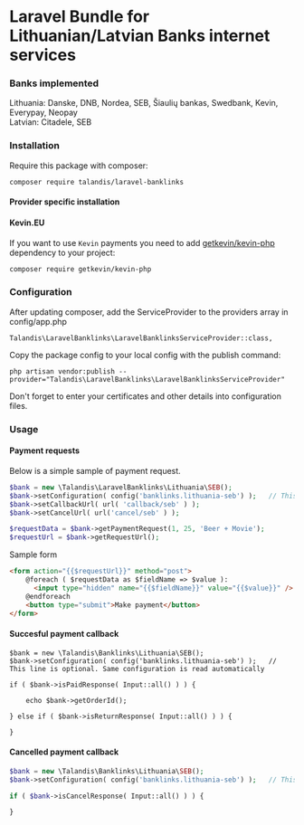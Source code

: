 # Laravel Bundle for Lithuanian/Latvian Banks internet services

### Banks implemented
Lithuania: Danske, DNB, Nordea, SEB, Šiaulių bankas, Swedbank, Kevin, Everypay, Neopay  
Latvian: Citadele, SEB

### Installation
Require this package with composer:

```
composer require talandis/laravel-banklinks
```

#### Provider specific installation
#### Kevin.EU

If you want to use `Kevin` payments you need to add [getkevin/kevin-php](https://packagist.org/packages/getkevin/kevin-php) dependency to your project:
```bash
composer require getkevin/kevin-php
```

### Configuration


After updating composer, add the ServiceProvider to the providers array in config/app.php

```
Talandis\LaravelBanklinks\LaravelBanklinksServiceProvider::class,
```

Copy the package config to your local config with the publish command:

```
php artisan vendor:publish --provider="Talandis\LaravelBanklinks\LaravelBanklinksServiceProvider"
```

Don't forget to enter your certificates and other details into configuration files.

### Usage

#### Payment requests

Below is a simple sample of payment request.

```php
$bank = new \Talandis\LaravelBanklinks\Lithuania\SEB();
$bank->setConfiguration( config('banklinks.lithuania-seb') );   // This line is optional. Same configuration is read automatically
$bank->setCallbackUrl( url( 'callback/seb' ) );
$bank->setCancelUrl( url('cancel/seb' ) );

$requestData = $bank->getPaymentRequest(1, 25, 'Beer + Movie');
$requestUrl = $bank->getRequestUrl();
```

Sample form

```html
<form action="{{$requestUrl}}" method="post">
    @foreach ( $requestData as $fieldName => $value ):
      <input type="hidden" name="{{$fieldName}}" value="{{$value}}" />
    @endforeach
    <button type="submit">Make payment</button>
</form>
```

#### Succesful payment callback

```blade
$bank = new \Talandis\Banklinks\Lithuania\SEB();
$bank->setConfiguration( config('banklinks.lithuania-seb') );   // This line is optional. Same configuration is read automatically

if ( $bank->isPaidResponse( Input::all() ) ) {

    echo $bank->getOrderId();

} else if ( $bank->isReturnResponse( Input::all() ) ) {

}
```

#### Cancelled payment callback

```php
$bank = new \Talandis\Banklinks\Lithuania\SEB();
$bank->setConfiguration( config('banklinks.lithuania-seb') );   // This line is optional. Same configuration is read automatically

if ( $bank->isCancelResponse( Input::all() ) ) {

}
```
